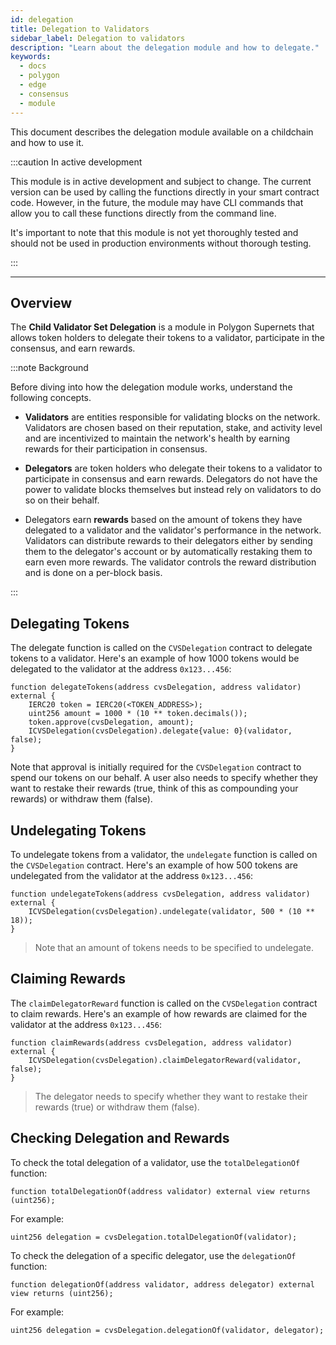 ```yaml
---
id: delegation
title: Delegation to Validators
sidebar_label: Delegation to validators
description: "Learn about the delegation module and how to delegate."
keywords:
  - docs
  - polygon
  - edge
  - consensus
  - module
---
```


This document describes the delegation module available on a childchain and how to use it.

:::caution In active development

This module is in active development and subject to change. The current version can be used by calling the functions directly in your smart contract code. However, in the future, the module may have CLI commands that allow you to call these functions directly from the command line.

It's important to note that this module is not yet thoroughly tested and should not be used in production environments without thorough testing.

:::

---

## Overview

The **Child Validator Set Delegation** is a module in Polygon Supernets that allows token holders to delegate their tokens to a validator, participate in the consensus, and earn rewards.

:::note Background

Before diving into how the delegation module works, understand the following concepts.

- **Validators** are entities responsible for validating blocks on the network. Validators are chosen based on their reputation, stake, and activity level and are incentivized to maintain the network's health by earning rewards for their participation in consensus.

- **Delegators** are token holders who delegate their tokens to a validator to participate in consensus and earn rewards. Delegators do not have the power to validate blocks themselves but instead rely on validators to do so on their behalf.

- Delegators earn **rewards** based on the amount of tokens they have delegated to a validator and the validator's performance in the network. Validators can distribute rewards to their delegators either by sending them to the delegator's account or by automatically restaking them to earn even more rewards. The validator controls the reward distribution and is done on a per-block basis.

:::

## Delegating Tokens

The delegate function is called on the `CVSDelegation` contract to delegate tokens to a validator. Here's an example of how 1000 tokens would be delegated to the validator at the address `0x123...456`:

```solidity
function delegateTokens(address cvsDelegation, address validator) external {
    IERC20 token = IERC20(<TOKEN_ADDRESS>);
    uint256 amount = 1000 * (10 ** token.decimals());
    token.approve(cvsDelegation, amount);
    ICVSDelegation(cvsDelegation).delegate{value: 0}(validator, false);
}
```

Note that approval is initially required for the `CVSDelegation` contract to spend our tokens on our behalf. A user also needs to specify whether they want to restake their rewards (true, think of this as compounding your rewards) or withdraw them (false).

## Undelegating Tokens

To undelegate tokens from a validator, the `undelegate` function is called on the `CVSDelegation` contract. Here's an example of how 500 tokens are undelegated from the validator at the address
`0x123...456`:

```solidity
function undelegateTokens(address cvsDelegation, address validator) external {
    ICVSDelegation(cvsDelegation).undelegate(validator, 500 * (10 ** 18));
}
```

> Note that an amount of tokens needs to be specified to undelegate.

## Claiming Rewards

The `claimDelegatorReward` function is called on the `CVSDelegation` contract to claim rewards. Here's an example of how rewards are claimed for the validator at the address `0x123...456`:

```solidity
function claimRewards(address cvsDelegation, address validator) external {
    ICVSDelegation(cvsDelegation).claimDelegatorReward(validator, false);
}
```

> The delegator needs to specify whether they want to restake their rewards (true) or withdraw them (false).

## Checking Delegation and Rewards

To check the total delegation of a validator, use the `totalDelegationOf` function:

```solidity
function totalDelegationOf(address validator) external view returns (uint256);
```

For example:

```solidity
uint256 delegation = cvsDelegation.totalDelegationOf(validator);
```

To check the delegation of a specific delegator, use the `delegationOf` function:

```solidity
function delegationOf(address validator, address delegator) external view returns (uint256);
```

For example:

```solidity
uint256 delegation = cvsDelegation.delegationOf(validator, delegator);
```
